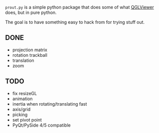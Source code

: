 `prout.py` is a simple python package that does some of what
[QGLViewer](http://libqglviewer.com/) does, but in pure python.

The goal is to have something easy to hack from for trying stuff out.

## DONE

- projection matrix
- rotation trackball
- translation
- zoom

## TODO

- fix resizeGL
- animation
- inertia when rotating/translating fast
- axis/grid
- picking
- set pivot point
- PyQt/PySide 4/5 compatible
